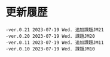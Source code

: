 # 更新履歴

	-ver.0.21 2023-07-19 Wed. 追加課題JM21
	-ver.0.20 2023-07-19 Wed. 課題JM20
	-ver.0.11 2023-07-19 Wed. 追加課題JM11
	-ver.0.10 2023-07-19 Wed. 課題JM10